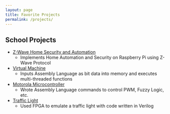 ```yaml
---
layout: page
title: Favorite Projects
permalink: /projects/
---
```

## School Projects
- [Z-Wave Home Security and Automation](https://github.com/robzaga/Z-Wave) 
  - Implements Home Automation and Security on Raspberry Pi using Z-Wave Protocol
- [Virtual Machine](https://github.com/robzaga/VirtualMachine) 
  - Inputs Assembly Language as bit data into memory and executes multi-threaded functions
- [Motorola Microcontroller](https://github.com/Robzaga/MotorolaMicrocontroller)
  - Wrote Assembly Language commands to control PWM, Fuzzy Logic, etc.
- [Traffic Light](https://github.com/Robzaga/TrafficLight)
  - Used FPGA to emulate a traffic light with code written in Verilog
